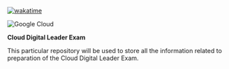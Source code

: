[![wakatime](https://wakatime.com/badge/user/fb51e98c-3adf-4260-a9c6-172a980deda7/project/018afb16-618c-4e74-9975-2adf8c2e0e81.svg)](https://wakatime.com/badge/user/fb51e98c-3adf-4260-a9c6-172a980deda7/project/018afb16-618c-4e74-9975-2adf8c2e0e81)

![Google Cloud](https://img.shields.io/badge/GoogleCloud-%234285F4.svg?style=for-the-badge&logo=google-cloud&logoColor=white)

**Cloud Digital Leader Exam**

This particular repository will be used to store all the information related to preparation of the Cloud Digital Leader Exam.
